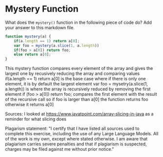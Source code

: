 # Mystery Function

What does the `mystery()` function in the following piece of code do? Add your
answer to this markdown file.

```javascript
function mystery(a) {
    if(a.length == 1) return a[0];
    var foo = mystery(a.slice(1, a.length))
    if(foo > a[0]) return foo;
    else return a[0];
}
```

This mystery function compares every element of the array and gives the largest one by recusively reducing the array and comparing values
if(a.length == 1) return a[0] is the base case where if there is only one element, it is by default the largest element
var foo = mysetry(a.slice(1, a.length)) is where the array is recursively reduced by removing the first element 
if (foo > a[0]) return foo; compares the first element with the result of the recursive call so if foo is larger than a[0] the function returns foo otherwise it returns a[0]

Sources:
I looked at https://www.javatpoint.com/array-slicing-in-java as a reminder for what slicing does

Plagarism statement:
"I certify that I have listed all sources used to complete this exercise, including the use of any Large Language Models. All of the work is my own, except where stated otherwise. I am aware that plagiarism carries severe penalties and that if plagiarism is suspected, charges may be filed against me without prior notice."
